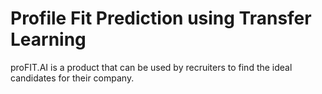 # Profile Fit Prediction using Transfer Learning
proFIT.AI is a product that can be used by recruiters to find the ideal candidates for their company.


